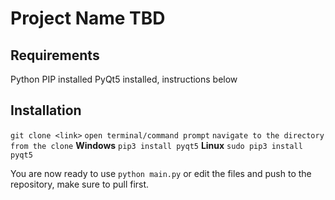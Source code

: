 # Project Name TBD

## Requirements
Python PIP installed
PyQt5 installed, instructions below

## Installation
`git clone <link>`
`open terminal/command prompt`
`navigate to the directory from the clone`
**Windows**
`pip3 install pyqt5`
**Linux**
`sudo pip3 install pyqt5`

You are now ready to use `python main.py` or edit the files and push to the repository, make sure to pull first.
